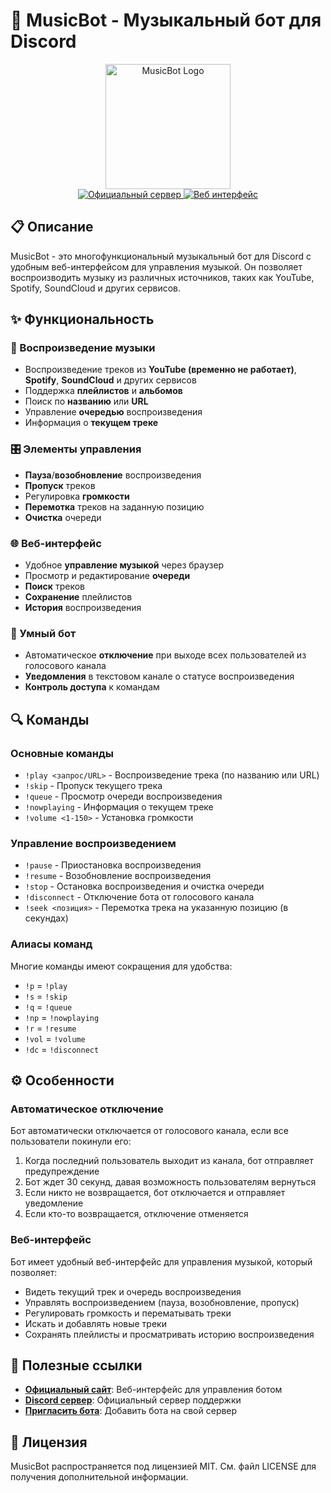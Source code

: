 # 🎵 MusicBot - Музыкальный бот для Discord

<div align="center">
  <img src="https://i.imgur.com/Wdel2xY.png" alt="MusicBot Logo" width="200">
  <br>
  <a href="https://discord.gg/J6UyepXw3A" target="_blank">
    <img src="https://img.shields.io/badge/Официальный_сервер-5865F2?style=for-the-badge&logo=discord&logoColor=white" alt="Официальный сервер">
  </a>
  <a href="https://google.com" target="_blank">
    <img src="https://img.shields.io/badge/Веб_интерфейс-00B4D8?style=for-the-badge&logo=internetexplorer&logoColor=white" alt="Веб интерфейс">
  </a>
</div>

## 📋 Описание

MusicBot - это многофункциональный музыкальный бот для Discord с удобным веб-интерфейсом для управления музыкой. Он позволяет воспроизводить музыку из различных источников, таких как YouTube, Spotify, SoundCloud и других сервисов.

## ✨ Функциональность

### 🎵 Воспроизведение музыки
- Воспроизведение треков из **YouTube (временно не работает)**, **Spotify**, **SoundCloud** и других сервисов
- Поддержка **плейлистов** и **альбомов**
- Поиск по **названию** или **URL**
- Управление **очередью** воспроизведения
- Информация о **текущем треке**

### 🎛️ Элементы управления
- **Пауза**/**возобновление** воспроизведения
- **Пропуск** треков
- Регулировка **громкости**
- **Перемотка** треков на заданную позицию
- **Очистка** очереди

### 🌐 Веб-интерфейс
- Удобное **управление музыкой** через браузер
- Просмотр и редактирование **очереди**
- **Поиск** треков
- **Сохранение** плейлистов
- **История** воспроизведения

### 🤖 Умный бот
- Автоматическое **отключение** при выходе всех пользователей из голосового канала
- **Уведомления** в текстовом канале о статусе воспроизведения
- **Контроль доступа** к командам

## 🔍 Команды

### Основные команды
- `!play <запрос/URL>` - Воспроизведение трека (по названию или URL)
- `!skip` - Пропуск текущего трека
- `!queue` - Просмотр очереди воспроизведения
- `!nowplaying` - Информация о текущем треке
- `!volume <1-150>` - Установка громкости

### Управление воспроизведением
- `!pause` - Приостановка воспроизведения
- `!resume` - Возобновление воспроизведения
- `!stop` - Остановка воспроизведения и очистка очереди
- `!disconnect` - Отключение бота от голосового канала
- `!seek <позиция>` - Перемотка трека на указанную позицию (в секундах)

### Алиасы команд
Многие команды имеют сокращения для удобства:
- `!p` = `!play`
- `!s` = `!skip`
- `!q` = `!queue`
- `!np` = `!nowplaying`
- `!r` = `!resume`
- `!vol` = `!volume`
- `!dc` = `!disconnect`

## ⚙️ Особенности

### Автоматическое отключение
Бот автоматически отключается от голосового канала, если все пользователи покинули его:
1. Когда последний пользователь выходит из канала, бот отправляет предупреждение
2. Бот ждет 30 секунд, давая возможность пользователям вернуться
3. Если никто не возвращается, бот отключается и отправляет уведомление
4. Если кто-то возвращается, отключение отменяется

### Веб-интерфейс
Бот имеет удобный веб-интерфейс для управления музыкой, который позволяет:
- Видеть текущий трек и очередь воспроизведения
- Управлять воспроизведением (пауза, возобновление, пропуск)
- Регулировать громкость и перематывать треки
- Искать и добавлять новые треки
- Сохранять плейлисты и просматривать историю воспроизведения

## 🔗 Полезные ссылки

- **[Официальный сайт](https://google.com)**: Веб-интерфейс для управления ботом
- **[Discord сервер](https://discord.gg/J6UyepXw3A)**: Официальный сервер поддержки
- **[Пригласить бота](https://discord.com/oauth2/authorize?client_id=642778792217149440&guild_id=&scope=applications.commands%20bot&permissions=274881072128)**: Добавить бота на свой сервер

## 📝 Лицензия

MusicBot распространяется под лицензией MIT. См. файл LICENSE для получения дополнительной информации. 
